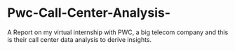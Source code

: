 # Pwc-Call-Center-Analysis-
A Report on my virtual internship with PWC, a big telecom  company and this is their call center data analysis to derive insights. 
